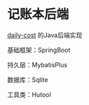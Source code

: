 # 记账本后端

[daily-cost](https://github.com/sgr997/daily-cost) 的Java后端实现

基础框架：SpringBoot

持久层：MybatisPlus

数据库：Sqlite

工具类：Hutool
